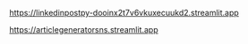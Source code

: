https://linkedinpostpy-dooinx2t7v6vkuxecuukd2.streamlit.app


https://articlegeneratorsns.streamlit.app
